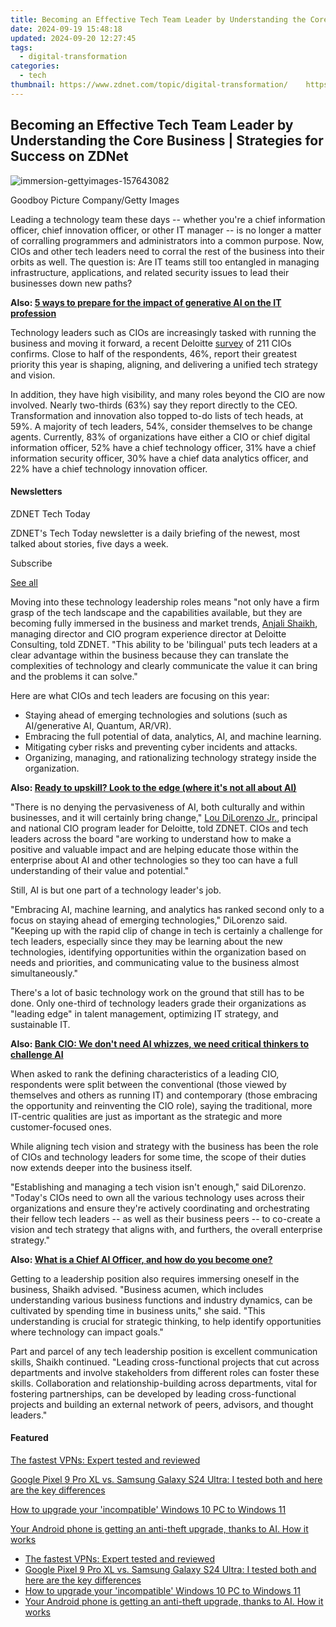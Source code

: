 ```yaml
---
title: Becoming an Effective Tech Team Leader by Understanding the Core Business | Strategies for Success on ZDNet
date: 2024-09-19 15:48:18
updated: 2024-09-20 12:27:45
tags:
  - digital-transformation
categories:
  - tech
thumbnail: https://www.zdnet.com/topic/digital-transformation/    https://www.zdnet.com/a/img/resize/d3f84987fa8db97a70ad7e940bd542eb97202892/2024/06/07/b8088232-5a6e-43bc-abc7-5c179fef5d78/immersion-gettyimages-157643082.jpg?width=170&height=128&fit=crop&auto=webp
---
```


## Becoming an Effective Tech Team Leader by Understanding the Core Business | Strategies for Success on ZDNet

![immersion-gettyimages-157643082](https://www.zdnet.com/a/img/resize/0a217ace943977c59b08bd6769aeefd74cc408d8/2024/06/07/b8088232-5a6e-43bc-abc7-5c179fef5d78/immersion-gettyimages-157643082.jpg?auto=webp&width=1280)

Goodboy Picture Company/Getty Images

Leading a technology team these days -- whether you're a chief information officer, chief innovation officer, or other IT manager -- is no longer a matter of corralling programmers and administrators into a common purpose. Now, CIOs and other tech leaders need to corral the rest of the business into their orbits as well. The question is: Are IT teams still too entangled in managing infrastructure, applications, and related security issues to lead their businesses down new paths? 

**Also: [5 ways to prepare for the impact of generative AI on the IT profession](https://www.zdnet.com/article/5-ways-to-prepare-for-the-impact-of-generative-ai-on-the-it-profession/)**

Technology leaders such as CIOs are increasingly tasked with running the business and moving it forward, a recent Deloitte [survey](https://www.prnewswire.com/news-releases/cio-perspectives-new-deloitte-survey-unveils-technology-leaders-current-priorities-performance-and-competencies-302162591.html?tc=eml%5Fcleartime) of 211 CIOs confirms. Close to half of the respondents, 46%, report their greatest priority this year is shaping, aligning, and delivering a unified tech strategy and vision. 

In addition, they have high visibility, and many roles beyond the CIO are now involved. Nearly two-thirds (63%) say they report directly to the CEO. Transformation and innovation also topped to-do lists of tech heads, at 59%. A majority of tech leaders, 54%, consider themselves to be change agents. Currently, 83% of organizations have either a CIO or chief digital information officer, 52% have a chief technology officer, 31% have a chief information security officer, 30% have a chief data analytics officer, and 22% have a chief technology innovation officer. 

#### Newsletters

ZDNET Tech Today

ZDNET's Tech Today newsletter is a daily briefing of the newest, most talked about stories, five days a week.

 Subscribe

[See all](https://www.zdnet.com/newsletters/)

Moving into these technology leadership roles means "not only have a firm grasp of the tech landscape and the capabilities available, but they are becoming fully immersed in the business and market trends, [Anjali Shaikh](https://www2.deloitte.com/us/en/profiles/anjali-shaikh.html), managing director and CIO program experience director at Deloitte Consulting, told ZDNET. "This ability to be 'bilingual' puts tech leaders at a clear advantage within the business because they can translate the complexities of technology and clearly communicate the value it can bring and the problems it can solve." 

Here are what CIOs and tech leaders are focusing on this year:

* Staying ahead of emerging technologies and solutions (such as AI/generative AI, Quantum, AR/VR).
* Embracing the full potential of data, analytics, AI, and machine learning.
* Mitigating cyber risks and preventing cyber incidents and attacks.
* Organizing, managing, and rationalizing technology strategy inside the organization.

**Also: [Ready to upskill? Look to the edge (where it's not all about AI)](https://www.zdnet.com/article/ready-to-upskill-look-to-the-edge-where-its-not-all-about-ai/)**

"There is no denying the pervasiveness of AI, both culturally and within businesses, and it will certainly bring change," [Lou DiLorenzo Jr.](https://www2.deloitte.com/us/en/profiles/lou-dilorenzo.html), principal and national CIO program leader for Deloitte, told ZDNET. CIOs and tech leaders across the board "are working to understand how to make a positive and valuable impact and are helping educate those within the enterprise about AI and other technologies so they too can have a full understanding of their value and potential." 

Still, AI is but one part of a technology leader's job. 

"Embracing AI, machine learning, and analytics has ranked second only to a focus on staying ahead of emerging technologies," DiLorenzo said. "Keeping up with the rapid clip of change in tech is certainly a challenge for tech leaders, especially since they may be learning about the new technologies, identifying opportunities within the organization based on needs and priorities, and communicating value to the business almost simultaneously."

There's a lot of basic technology work on the ground that still has to be done. Only one-third of technology leaders grade their organizations as "leading edge" in talent management, optimizing IT strategy, and sustainable IT. 

**Also: [Bank CIO: We don't need AI whizzes, we need critical thinkers to challenge AI](https://www.zdnet.com/article/bank-cio-we-dont-need-ai-pros-we-need-critical-thinkers-to-challenge-ai/)**

When asked to rank the defining characteristics of a leading CIO, respondents were split between the conventional (those viewed by themselves and others as running IT) and contemporary (those embracing the opportunity and reinventing the CIO role), saying the traditional, more IT-centric qualities are just as important as the strategic and more customer-focused ones. 

While aligning tech vision and strategy with the business has been the role of CIOs and technology leaders for some time, the scope of their duties now extends deeper into the business itself. 

"Establishing and managing a tech vision isn't enough," said DiLorenzo. "Today's CIOs need to own all the various technology uses across their organizations and ensure they're actively coordinating and orchestrating their fellow tech leaders -- as well as their business peers -- to co-create a vision and tech strategy that aligns with, and furthers, the overall enterprise strategy."

**Also: [What is a Chief AI Officer, and how do you become one?](https://www.zdnet.com/article/what-is-a-chief-ai-officer-and-how-do-you-become-one/)**

Getting to a leadership position also requires immersing oneself in the business, Shaikh advised. "Business acumen, which includes understanding various business functions and industry dynamics, can be cultivated by spending time in business units," she said. "This understanding is crucial for strategic thinking, to help identify opportunities where technology can impact goals."

Part and parcel of any tech leadership position is excellent communication skills, Shaikh continued. "Leading cross-functional projects that cut across departments and involve stakeholders from different roles can foster these skills. Collaboration and relationship-building across departments, vital for fostering partnerships, can be developed by leading cross-functional projects and building an external network of peers, advisors, and thought leaders."

#### Featured

[The fastest VPNs: Expert tested and reviewed](https://www.zdnet.com/article/fastest-vpn/ "The fastest VPNs: Expert tested and reviewed")

[Google Pixel 9 Pro XL vs. Samsung Galaxy S24 Ultra: I tested both and here are the key differences](https://www.zdnet.com/article/google-pixel-9-pro-xl-vs-samsung-galaxy-s24-ultra/ "Google Pixel 9 Pro XL vs. Samsung Galaxy S24 Ultra: I tested both and here are the key differences")

[How to upgrade your 'incompatible' Windows 10 PC to Windows 11](https://www.zdnet.com/article/how-to-upgrade-your-incompatible-windows-10-pc-to-windows-11/ "How to upgrade your 'incompatible' Windows 10 PC to Windows 11")

[Your Android phone is getting an anti-theft upgrade, thanks to AI. How it works](https://www.zdnet.com/article/your-android-phone-is-getting-an-anti-theft-upgrade-thanks-to-ai-how-it-works/ "Your Android phone is getting an anti-theft upgrade, thanks to AI. How it works")

* [The fastest VPNs: Expert tested and reviewed](https://www.zdnet.com/article/fastest-vpn/ "The fastest VPNs: Expert tested and reviewed")
* [Google Pixel 9 Pro XL vs. Samsung Galaxy S24 Ultra: I tested both and here are the key differences](https://www.zdnet.com/article/google-pixel-9-pro-xl-vs-samsung-galaxy-s24-ultra/ "Google Pixel 9 Pro XL vs. Samsung Galaxy S24 Ultra: I tested both and here are the key differences")
* [How to upgrade your 'incompatible' Windows 10 PC to Windows 11](https://www.zdnet.com/article/how-to-upgrade-your-incompatible-windows-10-pc-to-windows-11/ "How to upgrade your 'incompatible' Windows 10 PC to Windows 11")
* [Your Android phone is getting an anti-theft upgrade, thanks to AI. How it works](https://www.zdnet.com/article/your-android-phone-is-getting-an-anti-theft-upgrade-thanks-to-ai-how-it-works/ "Your Android phone is getting an anti-theft upgrade, thanks to AI. How it works")

<ins class="adsbygoogle"
     style="display:block"
     data-ad-format="autorelaxed"
     data-ad-client="ca-pub-7571918770474297"
     data-ad-slot="1223367746"></ins>



<ins class="adsbygoogle"
     style="display:block"
     data-ad-client="ca-pub-7571918770474297"
     data-ad-slot="8358498916"
     data-ad-format="auto"
     data-full-width-responsive="true"></ins>
